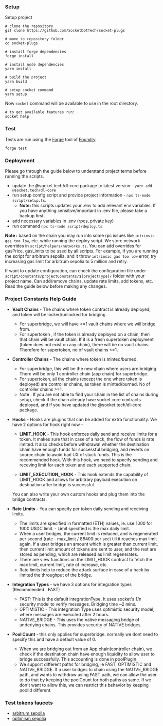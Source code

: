 ### Setup

Setup project

```bash=
# clone the repository
git clone https://github.com/SocketDotTech/socket-plugs

# move to repository folder
cd socket-plugs

# install forge dependencies
forge install

# install node dependencies
yarn install

# build the project
yarn build

# setup socket command
yarn setup
```
Now `socket` command will be available to use in the root directory.

```bash=
# to get available features run:
socket help
```

### Test

Tests are run using the [Forge](https://github.com/foundry-rs/foundry/tree/master/forge) tool of [Foundry](https://github.com/foundry-rs/foundry).

```bash=
forge test
```

### Deployment

Please go through the guide below to understand project terms before running the scripts.

- update the @socket.tech/dl-core package to latest version - `yarn add @socket.tech/dl-core`
- run setup config script and provide project information - `npx ts-node script/setup.ts`.
  - **Note:** this scripts updates your .env to add relevant env variables. If you have anything sensitive/important in .env file, please take a backup first.
- add necessary variables in .env (rpcs, private key)
- run command `npx ts-node script/deploy.ts`.

**Note :** based on the chain you may run into some rpc issues like `intrinsic gas too low`, etc. while running the deploy script. We store network overrides in `script/helpers/networks.ts`. You can add overrides for gasPrice, gasLimits to be used by all scripts. For example, if you are running the script for arbitrum sepolia, and it throw `intrinsic gas too low` error, try increasing gas limit for arbitrum sepolia to 5 million and retry.

If want to update configuration, can check the configuration file under
`script/constants/projectConstants/${projectType}/` folder with your project name. Can add/remove chains, update rate limits, add tokens, etc. Read the guide below before making any changes.

### Project Constants Help Guide

- **Vault Chains** - The chains where token contract is already deployed, and token will be locked/unlocked for bridging.

  - For superbridge, we will have >=1 vault chains where we will bridge from.
  - For supertoken , if the token is already deployed on a chain, then that chain will be vault chain. If it is a fresh supertoken deployment (token does not exist on any chain), there will be no vault chains. Therefore for supertoken, no of vault chains <=1.

- **Controller Chains** - The chains where token is minted/burned.

  - For superbridge, this will be the new chain where users are bridging. There will be only 1 controller chain (app chain) for superbridge.
  - For supertoken, all the chains (except the one where token is deployed) are controller chains, as token is minted/burned. No of controller chains >=1.
  - Note : If you are not able to find your chain in the list of chains during setup, check if the chain already have socket core contracts deployed, and if you have updated the @socket.tech/dl-core package.

- **Hooks** - Hooks are plugins that can be added for extra functionality. We have 2 options for hook right now -

  - **LIMIT_HOOK** - This hook enforces daily send and receive limits for a token. It makes sure that in case of a hack, the flow of funds is rate limited. It also checks before withdrawal whether the destination chain have enough funds for successful bridging, and reverts on source chain to avoid bad UX of stuck funds. This is the recommended hook. With this hook, we need to specify sending and receving limit for each token and each supported chain.

  - **LIMIT_EXECUTION_HOOK** - This hook extends the capability of LIMIT_HOOK and allows for arbitrary payload execution on destination after bridge is successful.

  You can also write your own custom hooks and plug them into the bridge contracts.

- **Rate Limits** - You can specify per token daily sending and receiving limits.

  - The limits are specified in formatted (ETH) values, ie. use 1000 for 1000 USDC limit. - Limit specified is the max daily limit.
  - When a user bridges, the current limit is reduced, and is regenerated per second (rate - max_limit / 86400 per sec) till it reaches max limit again. If a user bridges an amount which is greater than current limit, then current limit amount of tokens are sent to user, and the rest are stored as pending, which are released as limit regenerates.
  - There are view functions on the LIMIT_HOOK contract to fetch the max limit, current limit, rate of increase, etc.
  - Rate limits help to reduce the attack surface in case of a hack by limited the throughput of the bridge.

- **Integration Types** - we have 3 options for integration types (Recommended : FAST)
  - FAST: This is the default integrationType. It uses socket's 1/n security model to verify messages. Bridging time ~2 mins.
  - OPTIMISTIC - This integration Type uses optimistic security model, where messages are executed after 2 hours.
  - NATIVE_BRIDGE - This uses the native messaging bridge of underlying chains. This provides security of NATIVE bridges.
- **Pool Count** - this only applies for superbridge. normally we dont need to specify this and have a default value of 0.
  - When we are bridging out from an App chain(controller chain), we check if the destination chain have enough liquidity to allow user to bridge successfully. This accounting is done in poolPlugin.
  - We support different paths for bridging, ie FAST, OPTIMISTIC and NATIVE_BRIDGE. If a user bridges to chain using the NATIVE_BRIDGE path, and wants to withdraw using FAST path, we can allow the user to do that by keeping the poolCount for both paths as same. If we don't want to allow this, we can restrict this behavior by keeping poolId different.

### Test tokens faucets

- [arbitrum sepolia](https://sepolia.arbiscan.io/address/0x406c77947d91f965f09b458c07a66a033c3efea4)
- [optimism sepolia](https://sepolia-optimism.etherscan.io/address/0xbebfcb5a41836490c6449ce755c8dc361c175aa3)

